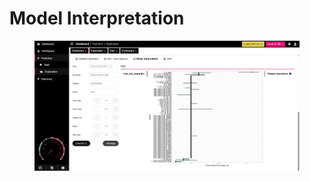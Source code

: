 # Model Interpretation

<figure><img src="../../../.gitbook/assets/Exploration_Model Interpretation.png" alt=""><figcaption></figcaption></figure>

